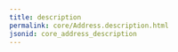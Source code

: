```yaml
---
title: description
permalink: core/Address.description.html
jsonid: core_address_description
---
```


